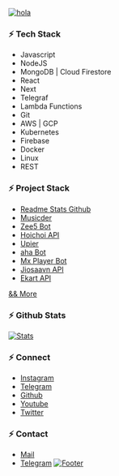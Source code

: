 [![hola](https://raw.githubusercontent.com/cachecleanerjeet/cachecleanerjeet/master/markdown/header.jpg "hola")](http://thetuhin.com "hola")

### ⚡ Tech Stack
- Javascript
- NodeJS
- MongoDB | Cloud Firestore
- React
- Next
- Telegraf
- Lambda Functions
- Git
- AWS | GCP
- Kubernetes
- Firebase
- Docker
- Linux
- REST<br>

### ⚡ Project Stack
- [Readme Stats Github](https://github.com/cachecleanerjeet/readme-stats-github "Readme Stats Github")
- [Musicder](https://github.com/cachecleanerjeet/Musicder "Musicder")
- [Zee5 Bot](https://telegram.dog/zee5streamer_bot "Zee5 Bot")
- [Hoichoi API](https://github.com/cachecleanerjeet/hoichoi-api "Hoichoi API")
- [Upier](https://github.com/cachecleanerjeet/Upier "Upier")
- [aha Bot](https://telegram.dog/ahadownloader_bot "aha Bot")
- [Mx Player Bot](https://telegram.dog/mxstreamer_bot "Mx Player Bot")
- [Jiosaavn API](https://github.com/cachecleanerjeet/JiosaavnAPI "Jiosaavn API")
- [Ekart API](https://github.com/cachecleanerjeet/Ekart-API "Ekart API")

[&& More](https://github.com/cachecleanerjeet "&& More")<br>

### ⚡ Github Stats
[![Stats](https://github-stats-alpha.vercel.app/api/?username=cachecleanerjeet&cc=fff&tc=DF7431&ic=DF7431 "Stats")](https://github.com/cachecleanerjeet "Stats")<br>

### ⚡ Connect
- [Instagram](https://www.instagram.com/jeeetpaul "Instagram")
- [Telegram](https://telegram.dog/tprojects "Telegram")
- [Github](https://github.com/cachecleanerjeet "Github")
- [Youtube](https://www.youtube.com/channel/UCa4FMtLpYcOBtjKOZgzTFNA "Youtube")
- [Twitter](https://twitter.com/jeeetpaul "Twitter")

### ⚡ Contact
- [Mail](mailto:me@thetuhin.com "Mail")
- [Telegram](https://telegram.dog/cachecleanerjeet "Telegram")
[![Footer](https://raw.githubusercontent.com/cachecleanerjeet/cachecleanerjeet/master/markdown/footer.jpg "Footer")](http://thetuhin.com "Footer")
